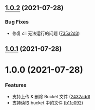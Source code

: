 ## [1.0.2](https://github.com/rovinglight/oss-website-uploader/compare/v1.0.1...v1.0.2) (2021-07-28)


### Bug Fixes

* 修复 cli 无法运行的问题 ([735a2d3](https://github.com/rovinglight/oss-website-uploader/commit/735a2d3bd6e0c58b0f6a9f81978a2b21ab188b70))

## [1.0.1](https://github.com/rovinglight/oss-website-uploader/compare/v1.0.0...v1.0.1) (2021-07-28)

# 1.0.0 (2021-07-28)


### Features

* 支持上传 & 删除 Bucket 文件 ([2432add](https://github.com/rovinglight/oss-website-uploader/commit/2432addcad7517aec12bb65956c8c9e5ba967dd9))
* 支持读取 bucket 中的文件 ([b11c092](https://github.com/rovinglight/oss-website-uploader/commit/b11c092e79fa8cb435399a519f5d6134d536f20a))
